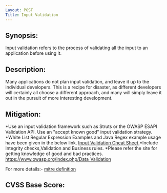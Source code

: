 ```yaml
---
Layout: POST
Title: Input Validation
---
```

Synopsis:
---------------
Input validation refers to the process of validating all the input to an application before using it. 

Description:
------------------

Many applications do not plan input validation, and leave it up to the individual developers. This is a recipe for disaster, as different developers will certainly all choose a different approach, and many will simply leave it out in the pursuit of more interesting development.

Mitigation:
---------------
*Use an input validation framework such as Struts or the OWASP ESAPI Validation API.
Use an "accept known good" input validation strategy.
*White List Regular Expression Examples and Java Regex example usage have been given in the below link.
[Input Validation Cheat Sheet
](https://www.owasp.org/index.php/Input_Validation_Cheat_Sheet)
*Include Integrity checks,Validation and Business rules.
*Please refer the site for getting knowledge of good and bad practices.
https://www.owasp.org/index.php/Data_Validation

For more details:- [mitre definition](http://cwe.mitre.org/data/definitions/20.html) 

CVSS Base Score:
----------------------------

